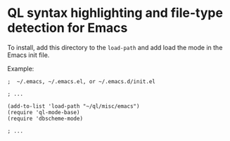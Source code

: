 # QL syntax highlighting and file-type detection for Emacs

To install, add this directory to the `load-path` and add load the mode in the Emacs init file.

Example:

```elisp
;  ~/.emacs, ~/.emacs.el, or ~/.emacs.d/init.el

; ...

(add-to-list 'load-path "~/ql/misc/emacs")
(require 'ql-mode-base)
(require 'dbscheme-mode)

; ...
```
